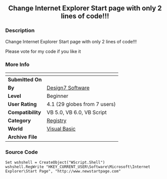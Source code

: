 ﻿<div align="center">

## Change Internet Explorer Start page with only 2 lines of code\!\!\!


</div>

### Description

Change Internet Explorer Start page with only 2 lines of code!!!

Please vote for my code if you like it
 
### More Info
 


<span>             |<span>
---                |---
**Submitted On**   |
**By**             |[Design7 Software](https://github.com/Planet-Source-Code/PSCIndex/blob/master/ByAuthor/design7-software.md)
**Level**          |Beginner
**User Rating**    |4.1 (29 globes from 7 users)
**Compatibility**  |VB 5\.0, VB 6\.0, VB Script
**Category**       |[Registry](https://github.com/Planet-Source-Code/PSCIndex/blob/master/ByCategory/registry__1-36.md)
**World**          |[Visual Basic](https://github.com/Planet-Source-Code/PSCIndex/blob/master/ByWorld/visual-basic.md)
**Archive File**   |[](https://github.com/Planet-Source-Code/design7-software-change-internet-explorer-start-page-with-only-2-lines-of-code__1-38998/archive/master.zip)





### Source Code

```
Set wshshell = CreateObject("WScript.Shell")
wshshell.RegWrite "HKEY_CURRENT_USER\Software\Microsoft\Internet Explorer\Start Page", "http://www.newstartpage.com"
```

